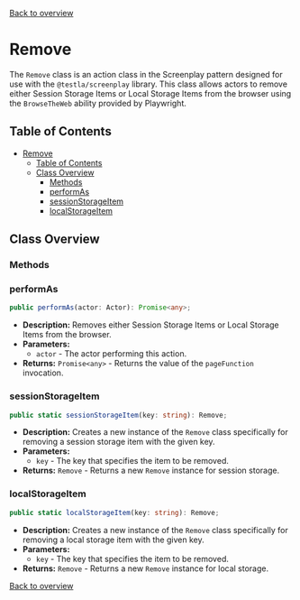 [Back to overview](../../screenplay_elements.md)

# Remove

The `Remove` class is an action class in the Screenplay pattern designed for use with the `@testla/screenplay` library. This class allows actors to remove either Session Storage Items or Local Storage Items from the browser using the `BrowseTheWeb` ability provided by Playwright.

## Table of Contents

- [Remove](#remove)
  - [Table of Contents](#table-of-contents)
  - [Class Overview](#class-overview)
    - [Methods](#methods)
    - [performAs](#performas)
    - [sessionStorageItem](#sessionstorageitem)
    - [localStorageItem](#localstorageitem)

## Class Overview

### Methods

### performAs

```typescript
public performAs(actor: Actor): Promise<any>;
```

- **Description:** Removes either Session Storage Items or Local Storage Items from the browser.
- **Parameters:**
  - `actor` - The actor performing this action.
- **Returns:** `Promise<any>` - Returns the value of the `pageFunction` invocation.

### sessionStorageItem

```typescript
public static sessionStorageItem(key: string): Remove;
```

- **Description:** Creates a new instance of the `Remove` class specifically for removing a session storage item with the given key.
- **Parameters:**
  - `key` - The key that specifies the item to be removed.
- **Returns:** `Remove` - Returns a new `Remove` instance for session storage.

### localStorageItem

```typescript
public static localStorageItem(key: string): Remove;
```

- **Description:** Creates a new instance of the `Remove` class specifically for removing a local storage item with the given key.
- **Parameters:**
  - `key` - The key that specifies the item to be removed.
- **Returns:** `Remove` - Returns a new `Remove` instance for local storage.

[Back to overview](../../screenplay_elements.md)